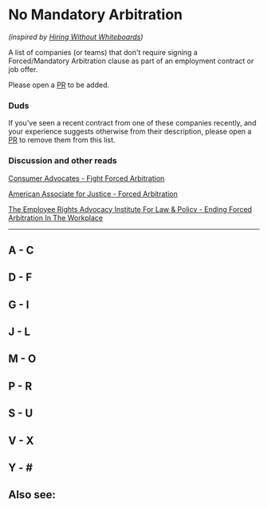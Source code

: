 # No Mandatory Arbitration

_(inspired by [Hiring Without Whiteboards](https://github.com/poteto/hiring-without-whiteboards))_

A list of companies (or teams) that don't require signing a Forced/Mandatory Arbitration clause as part of an employment contract or job offer. 

Please open a [PR](https://github.com/mandatory-arbitration/no-mandatory-arbitration/pull/new/master) to be added.

### Duds

If you've seen a recent contract from one of these companies recently, and your experience suggests otherwise from their description, please open a [PR](https://github.com/mandatory-arbitration/no-mandatory-arbitration/pull/new/master) to remove them from this list.

### Discussion and other reads

[Consumer Advocates - Fight Forced Arbitration](https://www.consumeradvocates.org/for-consumers/arbitration)

[American Associate for Justice - Forced Arbitration](https://www.justice.org/what-we-do/advocate-civil-justice-system/issue-advocacy/forced-arbitration-0)

[The Employee Rights Advocacy Institute For Law & Policy - Ending Forced Arbitration In The Workplace](http://emprights.electricembers.net/our-work/ending-forced-arbitration-in-the-workplace/)

---

## A - C


## D - F


## G - I


## J - L


## M - O


## P - R


## S - U


## V - X


## Y - \#


## Also see:
